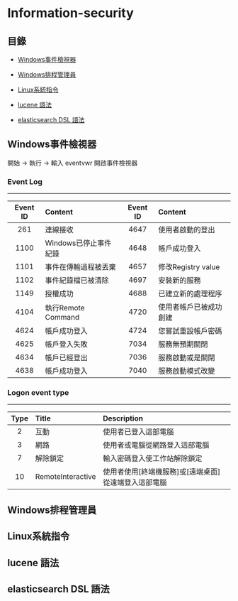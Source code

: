# Information-security
## 目錄

* [Windows事件檢視器](#windows事件檢視器)

* [Windows排程管理員](#windows排程管理員)

* [Linux系統指令](#linux系統指令)

* [lucene 語法](#lucene-語法)

* [elasticsearch DSL 語法](#elasticsearch-dsl-語法)

## Windows事件檢視器

開始 → 執行 → 輸入 eventvwr 開啟事件檢視器

### Event Log
----------
|Event ID|Content|Event ID|Content|
|:------:|:------|:------:|:------|
|261|連線接收|4647|使用者啟動的登出|
|1100|Windows已停止事件紀錄|4648|帳戶成功登入|
|1101|事件在傳輸過程被丟棄|4657|修改Registry value|
|1102|事件紀錄檔已被清除|4697|安裝新的服務|
|1149|授權成功|4688|已建立新的處理程序|
|4104|執行Remote Command|4720|使用者帳戶已被成功創建|
|4624|帳戶成功登入|4724|您嘗試重設帳戶密碼|
|4625|帳戶登入失敗|7034|服務無預期關閉|
|4634|帳戶已經登出|7036|服務啟動或是關閉|
|4638|帳戶成功登入|7040|服務啟動模式改變|

### Logon event type
---------------
|Type|Title|Description|
|:--:|:----|:----------|
|2|互動|使用者已登入這部電腦|
|3|網路|使用者或電腦從網路登入這部電腦|
|7|解除鎖定|輸入密碼登入使工作站解除鎖定|
|10|RemoteInteractive|使用者使用[終端機服務]或[遠端桌面]從遠端登入這部電腦|

## Windows排程管理員
## Linux系統指令
## lucene 語法
## elasticsearch DSL 語法
